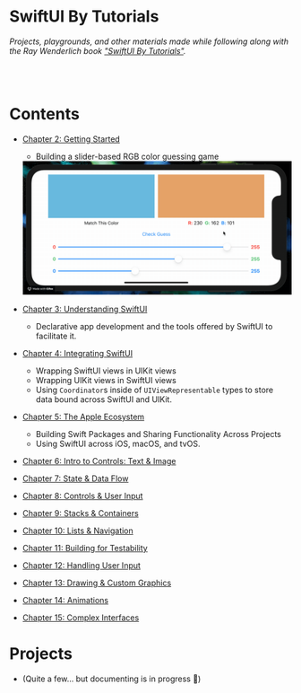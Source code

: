 # SwiftUI By Tutorials

_Projects, playgrounds, and other materials made while following along with the Ray Wenderlich book ["SwiftUI By Tutorials"](https://store.raywenderlich.com/products/swiftui-by-tutorials)._


<br/>
<br/>


# Contents

- [Chapter 2: Getting Started](./02-getting-started)
    - Building a slider-based RGB color guessing game
    <img src="./02-getting-started/RGBBullsEye/Screenshots/recording-1.gif" width="600px"/>

- [Chapter 3: Understanding SwiftUI](./03-understanding-swiftui)
    - Declarative app development and the tools offered by SwiftUI to facilitate it.


- [Chapter 4: Integrating SwiftUI](./04-integrating-swiftui)
    - Wrapping SwiftUI views in UIKit views
    - Wrapping UIKit views in SwiftUI views
    - Using `Coordinator`s inside of `UIViewRepresentable` types to store data bound across SwiftUI and UIKit.

- [Chapter 5: The Apple Ecosystem](./05-the-apple-ecosystem)
    - Building Swift Packages and Sharing Functionality Across Projects
    - Using SwiftUI across iOS, macOS, and tvOS.


- [Chapter 6: Intro to Controls: Text & Image](./06-intro-to-controls-text-and-image)

- [Chapter 7: State & Data Flow](./07-state-and-data-flow)

- [Chapter 8: Controls & User Input](./08-controls-and-user-input)

- [Chapter 9: Stacks & Containers](./09-stacks-and-containers)

- [Chapter 10: Lists & Navigation](./10-lists-and-navigation)

- [Chapter 11: Building for Testability](./11-building-for-testability)

- [Chapter 12: Handling User Input](./12-handling-user-input)

- [Chapter 13: Drawing & Custom Graphics](./13-drawing-and-custom-graphics)

- [Chapter 14: Animations](./14-animations)

- [Chapter 15: Complex Interfaces](./15-complex-interfaces)


# Projects

- (Quite a few... but documenting is in progress 🙂)
